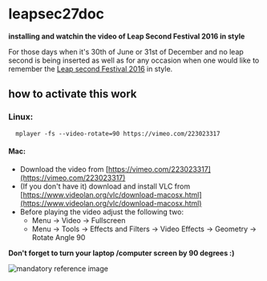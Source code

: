 # leapsec27doc 
**installing and watchin the video of Leap Second Festival 2016 in style**

For those days when it's 30th of June or 31st of December and no leap second is being inserted as well as for any occasion when one would like to remember the [Leap second Festival 2016](http://noemata.net/leapsec27/) in style.

## how to activate this work ##
### Linux:

```
  mplayer -fs --video-rotate=90 https://vimeo.com/223023317
```

#### Mac: 
  * Download the video from [https://vimeo.com/223023317](https://vimeo.com/223023317)
  * (If you don't have it) download and install VLC from [https://www.videolan.org/vlc/download-macosx.html](https://www.videolan.org/vlc/download-macosx.html)
  * Before playing the video adjust the following two:
    * Menu -> Video -> Fullscreen
    * Menu -> Tools -> Effects and Filters -> Video Effects -> Geometry -> Rotate Angle 90
    
**Don't forget to turn your laptop /computer screen by 90 degrees :)**

![mandatory reference image](https://github.com/awk0324/net.works/blob/master/leapsec27-doc/img/vertical.jpg  "mandatory reference image")
